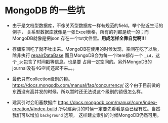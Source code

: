 # MongoDB 的一些坑

- 由于是文档型数据库，不像关系型数据库一样有规范的field。举个贴近生活的例子，
  关系型数据库就像是一张Excel表格，所有的列都是统一的；而MongoDB就像是把json
  存在一个txt文件里。**用成怎样全靠自觉啊!!!**

- 存储空间吃了就不吐出来。MongoDB在使用的时候发现，空间在吃了以后，除非执行
  [repairDataBase](https://docs.mongodb.com/manual/reference/command/repairDatabase/#dbcmd.repairDatabase)
  而且MongoDB会为每一个item都存一个 `_id`，这个`_id`包含了时间戳等信息。也是要
  占用一定空间的。另外MongoDB的journal没有4G空间还起不来。。。

- 最低只有collection级别的锁。https://docs.mongodb.com/manual/faq/concurrency/
  这个由于目前做的东西没有高并发的时候，所以暂时还无法说这个级别的锁很怎么样。

- 建索引时会阻塞数据库 https://docs.mongodb.com/manual/core/index-creation/#index-build
  所以建索引的时候一定要先看看是否已经有过。当然我们可以增加 `background` 选项，
  这样建立索引的时候MongoDB仍然可用。
